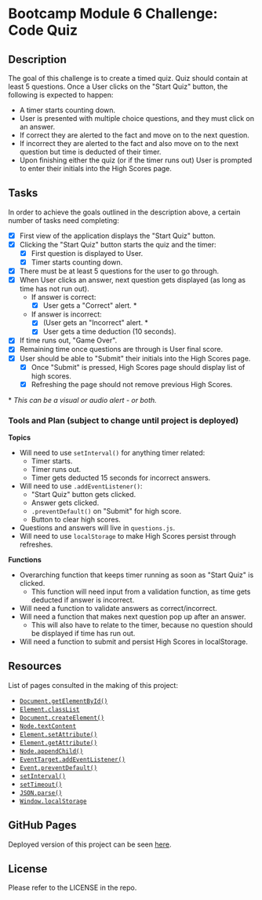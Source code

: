 # Bootcamp Module 6 Challenge: Code Quiz

## Description

The goal of this challenge is to create a timed quiz. Quiz should contain at least 5 questions. Once a User clicks on the "Start Quiz" button, the following is expected to happen:

- A timer starts counting down.
- User is presented with multiple choice questions, and they must click on an answer.
- If correct they are alerted to the fact and move on to the next question.
- If incorrect they are alerted to the fact and also move on to the next question but time is deducted of their timer.
- Upon finishing either the quiz (or if the timer runs out) User is prompted to enter their initials into the High Scores page.

## Tasks

In order to achieve the goals outlined in the description above, a certain number of tasks need completing:

- [x] First view of the application displays the "Start Quiz" button.
- [x] Clicking the "Start Quiz" button starts the quiz and the timer:
  - [x] First question is displayed to User.
  - [x] Timer starts counting down.
- [x] There must be at least 5 questions for the user to go through.
- [x] When User clicks an answer, next question gets displayed (as long as time has not run out).
  - If answer is correct:
    - [x] User gets a "Correct" alert. \*
  - If answer is incorrect:
    - [x] (User gets an "Incorrect" alert. \*
    - [x] User gets a time deduction (10 seconds).
- [x] If time runs out, "Game Over".
- [x] Remaining time once questions are through is User final score.
- [x] User should be able to "Submit" their initials into the High Scores page.
  - [x] Once "Submit" is pressed, High Scores page should display list of high scores.
  - [x] Refreshing the page should not remove previous High Scores.

\* _This can be a visual or audio alert - or both._

### **Tools and Plan (subject to change until project is deployed)**

**Topics**

- Will need to use `setInterval()` for anything timer related:
  - Timer starts.
  - Timer runs out.
  - Timer gets deducted 15 seconds for incorrect answers.
- Will need to use `.addEventListener()`:
  - "Start Quiz" button gets clicked.
  - Answer gets clicked.
  - `.preventDefault()` on "Submit" for high score.
  - Button to clear high scores.
- Questions and answers will live in `questions.js`.
- Will need to use `localStorage` to make High Scores persist through refreshes.

**Functions**

- Overarching function that keeps timer running as soon as "Start Quiz" is clicked.
  - This function will need input from a validation function, as time gets deducted if answer is incorrect.
- Will need a function to validate answers as correct/incorrect.
- Will need a function that makes next question pop up after an answer.
  - This will also have to relate to the timer, because no question should be displayed if time has run out.
- Will need a function to submit and persist High Scores in localStorage.

## Resources

List of pages consulted in the making of this project:

- [`Document.getElementById()`](https://developer.mozilla.org/en-US/docs/Web/API/Document/getElementById)
- [`Element.classList`](https://developer.mozilla.org/en-US/docs/Web/API/Element/classList)
- [`Document.createElement()`](https://developer.mozilla.org/en-US/docs/Web/API/Document/createElement)
- [`Node.textContent`](https://developer.mozilla.org/en-US/docs/Web/API/Node/textContent)
- [`Element.setAttribute()`](https://developer.mozilla.org/en-US/docs/Web/API/Element/setAttribute)
- [`Element.getAttribute()`](https://developer.mozilla.org/en-US/docs/Web/API/Element/getAttribute)
- [`Node.appendChild()`](https://developer.mozilla.org/en-US/docs/Web/API/Node/appendChild)
- [`EventTarget.addEventListener()`](https://developer.mozilla.org/en-US/docs/Web/API/EventTarget/addEventListener)
- [`Event.preventDefault()`](https://developer.mozilla.org/en-US/docs/Web/API/Event/preventDefault)
- [`setInterval()`](https://developer.mozilla.org/en-US/docs/Web/API/setInterval)
- [`setTimeout()`](https://developer.mozilla.org/en-US/docs/Web/API/setTimeout)
- [`JSON.parse()`](https://developer.mozilla.org/en-US/docs/Web/JavaScript/Reference/Global_Objects/JSON/parse)
- [`Window.localStorage`](https://developer.mozilla.org/en-US/docs/Web/API/Window/localStorage)

## GitHub Pages

Deployed version of this project can be seen [here](https://vcdsc.github.io/code-quiz/).

## License

Please refer to the LICENSE in the repo.
